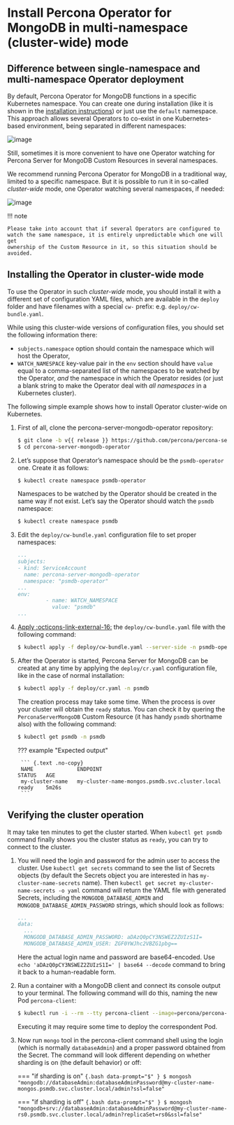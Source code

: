 # Install Percona Operator for MongoDB in multi-namespace (cluster-wide) mode

## Difference between single-namespace and multi-namespace Operator deployment

By default, Percona Operator for MongoDB functions in a specific Kubernetes
namespace. You can create one during installation (like it is shown in the
[installation instructions](kubernetes.md)) or just use the
`default` namespace. This approach allows several Operators to co-exist in one
Kubernetes-based environment, being separated in different namespaces:

![image](assets/images/cluster-wide-1.svg)

Still, sometimes it is more convenient to have one Operator watching for
Percona Server for MongoDB Custom Resources in several namespaces.

We recommend running Percona Operator for MongoDB in a traditional way,
limited to a specific namespace. But it is possible to run it in so-called
*cluster-wide* mode, one Operator watching several namespaces, if needed:

![image](assets/images/cluster-wide-2.svg)

!!! note

    Please take into account that if several Operators are configured to
    watch the same namespace, it is entirely unpredictable which one will get
    ownership of the Custom Resource in it, so this situation should be avoided.

## Installing the Operator in cluster-wide mode

To use the Operator in such *cluster-wide* mode, you should install it with a
different set of configuration YAML files, which are available in the `deploy`
folder and have filenames with a special `cw-` prefix: e.g.
`deploy/cw-bundle.yaml`.

While using this cluster-wide versions of configuration files, you should set
the following information there:

* `subjects.namespace` option should contain the namespace which will host
    the Operator,
* `WATCH_NAMESPACE` key-value pair in the `env` section should have
    `value` equal to a  comma-separated list of the namespaces to be watched by
    the Operator, *and* the namespace in which the Operator resides (or just a
    blank string to make the Operator deal with *all namespaces* in a Kubernetes
    cluster).

The following simple example shows how to install Operator cluster-wide on
Kubernetes.

1. First of all, clone the percona-server-mongodb-operator repository:

    ``` {.bash data-prompt="$" }
    $ git clone -b v{{ release }} https://github.com/percona/percona-server-mongodb-operator
    $ cd percona-server-mongodb-operator
    ```

2. Let’s suppose that Operator’s namespace should be the `psmdb-operator` one.
    Create it as follows:

    ``` {.bash data-prompt="$" }
    $ kubectl create namespace psmdb-operator
    ```

    Namespaces to be watched by the Operator should be created in the same way
    if not exist. Let’s say the Operator should watch the `psmdb` namespace:

    ``` {.bash data-prompt="$" }
    $ kubectl create namespace psmdb
    ```

3. Edit the ``deploy/cw-bundle.yaml`` configuration file to set proper
    namespaces:

    ```yaml
    ...
    subjects:
    - kind: ServiceAccount
      name: percona-server-mongodb-operator
      namespace: "psmdb-operator"
    ...
    env:
             - name: WATCH_NAMESPACE
               value: "psmdb"
    ...
    ```

4. [Apply :octicons-link-external-16:](https://kubernetes.io/docs/reference/using-api/server-side-apply/) the `deploy/cw-bundle.yaml` file with the following command:

    ``` {.bash data-prompt="$" }
    $ kubectl apply -f deploy/cw-bundle.yaml --server-side -n psmdb-operator
    ```

5. After the Operator is started, Percona Server for MongoDB can be created at
    any time by applying the `deploy/cr.yaml` configuration file, like in the
    case of normal installation:

    ``` {.bash data-prompt="$" }
    $ kubectl apply -f deploy/cr.yaml -n psmdb
    ```

    The creation process may take some time. When the process is over your
    cluster will obtain the `ready` status. You can check it by quering the
    `PerconaServerMongoDB` Custom Resource (it has handy `psmdb` shortname
    also) with the following command:

    ``` {.bash data-prompt="$" }
    $ kubectl get psmdb -n psmdb
    ```

    ??? example "Expected output"

        ``` {.text .no-copy}
        NAME              ENDPOINT                                         STATUS   AGE
        my-cluster-name   my-cluster-name-mongos.psmdb.svc.cluster.local   ready    5m26s
        ```

## Verifying the cluster operation

It may take ten minutes to get the cluster started. When `kubectl get psmdb`
command finally shows you the cluster status as `ready`, you can try to connect
to the cluster.

1. You will need the login and password for the admin user to access the
    cluster. Use `kubectl get secrets` command to see the list of Secrets
    objects (by default the Secrets object you are interested in has
    `my-cluster-name-secrets` name). Then
    `kubectl get secret my-cluster-name-secrets -o yaml` command will return
    the YAML file with generated Secrets, including the `MONGODB_DATABASE_ADMIN`
    and `MONGODB_DATABASE_ADMIN_PASSWORD` strings, which should look as follows:

    ```yaml
    ...
    data:
      ...
      MONGODB_DATABASE_ADMIN_PASSWORD: aDAzQ0pCY3NSWEZ2ZUIzS1I=
      MONGODB_DATABASE_ADMIN_USER: ZGF0YWJhc2VBZG1pbg==
    ```

    Here the actual login name and password are base64-encoded. Use 
    `echo 'aDAzQ0pCY3NSWEZ2ZUIzS1I=' | base64 --decode` command to bring it
    back to a human-readable form.

2. Run a container with a MongoDB client and connect its console output to your
    terminal. The following command will do this, naming the new Pod
    `percona-client`:

    ``` {.bash data-prompt="$" }
    $ kubectl run -i --rm --tty percona-client --image=percona/percona-server-mongodb:{{ mongodb60recommended }} --restart=Never --env="POD_NAMESPACE=psmdb" -- bash -il
    ```

    Executing it may require some time to deploy the correspondent Pod.

3. Now run `mongo` tool in the percona-client command shell using the login
    (which is normally `databaseAdmin`) and a proper password obtained from the
    Secret. The command will look different depending on whether sharding
    is on (the default behavior) or off:

    === "if sharding is on"
        ``` {.bash data-prompt="$" }
        $ mongosh "mongodb://databaseAdmin:databaseAdminPassword@my-cluster-name-mongos.psmdb.svc.cluster.local/admin?ssl=false"
        ```

    === "if sharding is off"
        ``` {.bash data-prompt="$" }
        $ mongosh "mongodb+srv://databaseAdmin:databaseAdminPassword@my-cluster-name-rs0.psmdb.svc.cluster.local/admin?replicaSet=rs0&ssl=false"
        ```
